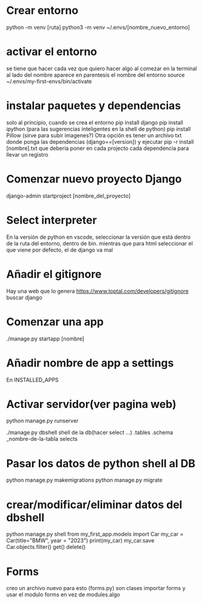 # Crear entorno
python -m venv [ruta]
python3 -m venv ~/.envs/[nombre_nuevo_entorno]
# activar el entorno
se tiene que hacer cada vez que quiero hacer algo al comezar
en la terminal al lado del nombre aparece en parentesis el nombre del entorno
source  ~/.envs/my-first-envs/bin/activate
# instalar paquetes y dependencias
solo al principio, cuando se crea el entorno
pip install django
pip install ipython (para las sugerencias inteligentes en la shell de python)
pip install Pillow (sirve para subir imagenes?)
Otra opción es tener un archivo txt donde ponga las dependencias (django==[version]) y ejecutar pip -r install [nombre].txt
que debería poner en cada projecto cada dependencia para llevar un registro
# Comenzar nuevo proyecto Django
django-admin startproject [nombre_del_proyecto]
# Select interpreter
En la versión de python en vscode, seleccionar la versión que está dentro de la ruta del entorno, dentro de bin.
mientras que para html seleccionar el que viene por defecto, el de django va mal
# Añadir el gitignore
Hay una web que lo genera
https://www.toptal.com/developers/gitignore
buscar django
# Comenzar una app
./manage.py startapp [nombre]
# Añadir nombre de app a settings 
En INSTALLED_APPS
# Activar servidor(ver pagina web)
python manage.py runserver

./manage.py dbshell shell de la db(hacer select …)
.tables
.schema _nombre-de-la-tabla
selects


# Pasar los datos de python shell al DB
python manage.py makemigrations
python manage.py migrate

# crear/modificar/eliminar datos del dbshell
python manage.py shell 
from my_first_app.models import Car
my_car = Car(title="BMW", year = "2023")
print(my_car)
my_car.save
Car.objects.filter()
get()
delete()

# Forms
creo un archivo nuevo para esto (forms.py)
son clases
importar forms y usar el modulo forms en vez de modules.algo